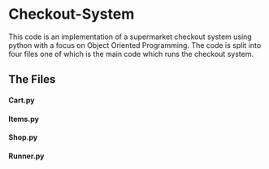 # Checkout-System
This code is an implementation of a supermarket checkout system using python with a focus on Object Oriented Programming. The code is split into four files one of which is the main code which runs the checkout system.

## The Files
#### Cart.py
#### Items.py
#### Shop.py
#### Runner.py
